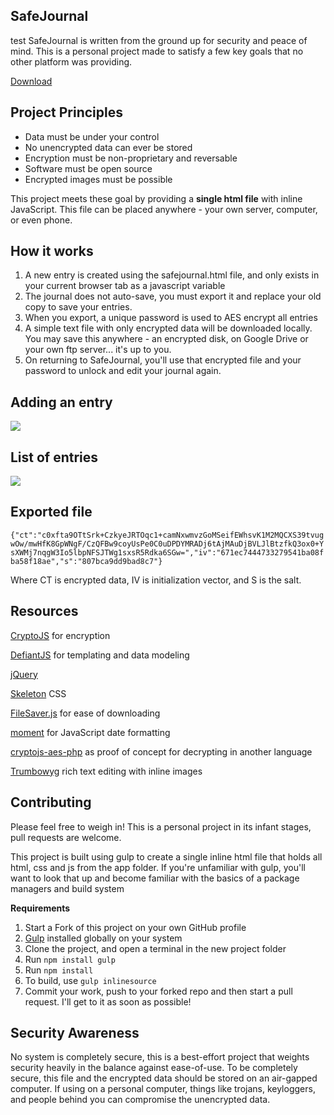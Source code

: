 ## SafeJournal ##
test
SafeJournal is written from the ground up for security and peace of mind. This is a personal project made to satisfy a few key goals that no other platform was providing.

[Download](https://raw.githubusercontent.com/jandor64/safejournal/master/dist/index.html)

Project Principles
-----
 - Data must be under your control
 - No unencrypted data can ever be stored
 - Encryption must be non-proprietary and reversable
 - Software must be open source
 - Encrypted images must be possible

This project meets these goal by providing a **single html file** with inline JavaScript. This file can be placed anywhere - your own server, computer, or even phone.


How it works
-----
 1. A new entry is created using the safejournal.html file, and only exists in your current browser tab as a javascript variable
 2. The journal does not auto-save, you must export it and replace your old copy to save your entries.
 3. When you export, a unique password is used to AES encrypt all entries
 4. A simple text file with only encrypted data will be downloaded locally. You may save this anywhere - an encrypted disk, on Google Drive or your own ftp server... it's up to you.
 5. On returning to SafeJournal, you'll use that encrypted file and your password to unlock and edit your journal again.

Adding an entry
---------------

![](https://i.imgur.com/rFEoDiY.png)

List of entries
---------------

![](https://i.imgur.com/NYd4tUF.png)

Exported file
-------------

``{"ct":"c0xfta9OTtSrk+CzkyeJRTOqc1+camNxwmvzGoMSeifEWhsvK1M2MQCXS39tvugwOw/mwHfK8GpWNgF/CzQFBw9coyUsPe0C0uDPDYMRADj6tAjMAuDjBVLJlBtzfkQ3ox0+YsXWMj7nqgW3Io5lbpNFSJTWg1sxsR5Rdka6SGw=","iv":"671ec7444733279541ba08fba58f18ae","s":"807bca9dd9bad8c7"}``

Where CT is encrypted data, IV is initialization vector, and S is the salt.

Resources
---------

[CryptoJS](https://github.com/brix/crypto-js) for encryption

[DefiantJS](https://github.com/hbi99/defiant.js) for templating and data modeling

[jQuery](https://github.com/jquery/jquery)

[Skeleton](https://github.com/dhg/Skeleton) CSS

[FileSaver.js](https://github.com/eligrey/FileSaver.js) for ease of downloading

[moment](https://github.com/moment/moment/) for JavaScript date formatting

[cryptojs-aes-php](https://github.com/brainfoolong/cryptojs-aes-php) as proof of concept for decrypting in another language

[Trumbowyg](https://github.com/Alex-D/Trumbowyg) rich text editing with inline images

## Contributing ##
Please feel free to weigh in! This is a personal project in its infant stages, pull requests are welcome.

This project is built using gulp to create a single inline html file that holds all html, css and js from the app folder. If you're unfamiliar with gulp, you'll want to look that up and become familiar with the basics of a package managers and build system

**Requirements**

 1. Start a Fork of this project on your own GitHub profile
 2. [Gulp](http://gulpjs.com/) installed globally on your system
 3. Clone the project, and open a terminal in the new project folder
 4. Run ``npm install gulp``
 5. Run ``npm install``
 6. To build, use ``gulp inlinesource``
 7. Commit your work, push to your forked repo and then start a pull request. I'll get to it as soon as possible!

## Security Awareness ##
No system is completely secure, this is a best-effort project that weights security heavily in the balance against ease-of-use. To be completely secure, this file and the encrypted data should be stored on an air-gapped computer. If using on a personal computer, things like trojans, keyloggers, and people behind you can compromise the unencrypted data.
